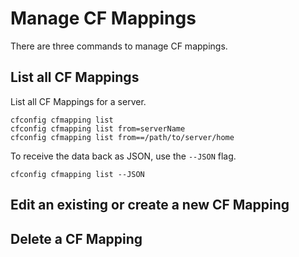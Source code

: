 # Manage CF Mappings

There are three commands to manage CF mappings.

## List all CF Mappings

List all CF Mappings for a server.

```
cfconfig cfmapping list
cfconfig cfmapping list from=serverName
cfconfig cfmapping list from==/path/to/server/home
```

To receive the data back as JSON, use the `--JSON` flag.

```
cfconfig cfmapping list --JSON
```

## Edit an existing or create a new CF Mapping



## Delete a CF Mapping
